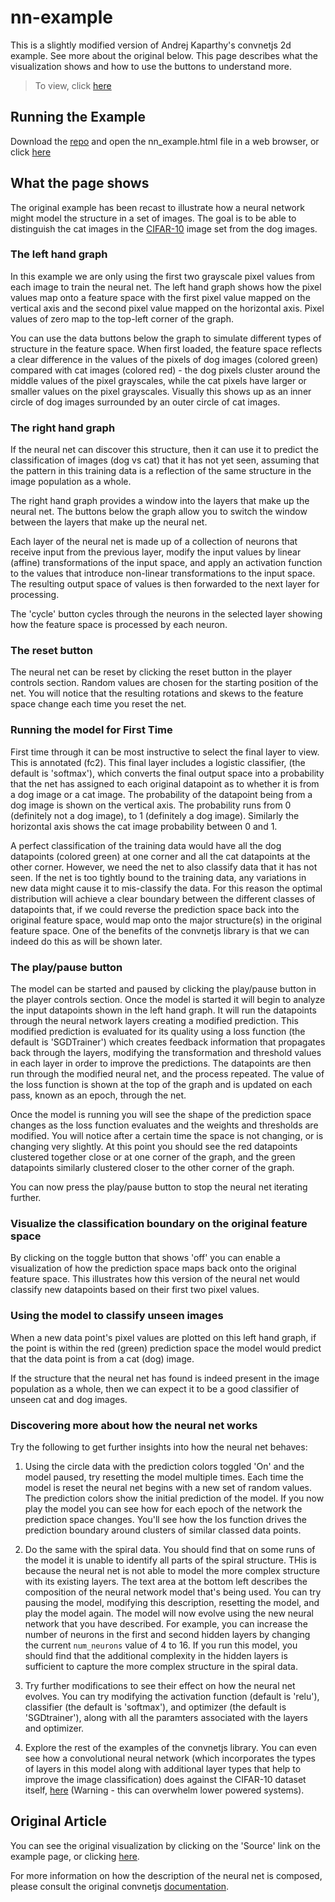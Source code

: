 # nn-example

This is a slightly modified version of Andrej Kaparthy's convnetjs 2d example. See more about the original below. This page describes what the visualization shows and how to use the buttons to understand more.

> To view, click [here](https://cs.stanford.edu/people/karpathy/convnetjs/demo/classify2d.html)

## Running the Example

Download the [repo](https://github.com/mandpd/nn-example) and open the nn_example.html file in a web browser, or click [here](https://mandpd.github.io/nn-example/nn_example.html)

## What the page shows

The original example has been recast to illustrate how a neural network might model the structure in a set of images. The goal is to be able to distinguish the cat images in the [CIFAR-10](https://www.cs.toronto.edu/~kriz/cifar.html) image set from the dog images.

### The left hand graph

In this example we are only using the first two grayscale pixel values from each image to train the neural net. The left hand graph shows how the pixel values map onto a feature space with the first pixel value mapped on the vertical axis and the second pixel value mapped on the horizontal axis. Pixel values of zero map to the top-left corner of the graph.

You can use the data buttons below the graph to simulate different types of structure in the feature space. When first loaded, the feature space reflects a clear difference in the values of the pixels of dog images (colored green) compared with cat images (colored red) - the dog pixels cluster around the middle values of the pixel grayscales, while the cat pixels have larger or smaller values on the pixel grayscales. Visually this shows up as an inner circle of dog images surrounded by an outer circle of cat images.

### The right hand graph

If the neural net can discover this structure, then it can use it to predict the classification of images (dog vs cat) that it has not yet seen, assuming that the pattern in this training data is a reflection of the same structure in the image population as a whole.

The right hand graph provides a window into the layers that make up the neural net. The buttons below the graph allow you to switch the window between the layers that make up the neural net.

Each layer of the neural net is made up of a collection of neurons that receive input from the previous layer, modify the input values by linear (affine) transformations of the input space, and apply an activation function to the values that introduce non-linear transformations to the input space. The resulting output space of values is then forwarded to the next layer for processing.

The 'cycle' button cycles through the neurons in the selected layer showing how the feature space is processed by each neuron.


### The reset button

The neural net can be reset by clicking the reset button in the player controls section. Random values are chosen for the starting position of the net. You will notice that the resulting rotations and skews to the feature space change each time you reset the net.

### Running the model for First Time 

First time through it can be most instructive to select the final layer to view. This is annotated (fc2). This final layer includes a logistic classifier, (the default is 'softmax'), which converts the final output space into a probability that the net has assigned to each original datapoint as to whether it is from a dog image or a cat image. The probability of the datapoint being from a dog image is shown on the vertical axis. The probability runs from 0 (definitely not a dog image), to 1 (definitely a dog image). Similarly the horizontal axis shows the cat image probability between 0 and 1.

A perfect classification of the training data would have all the dog datapoints (colored green) at one corner and all the cat datapoints at the other corner. However, we need the net to also classify data that it has not seen. If the net is too tightly bound to the training data, any variations in new data might cause it to mis-classify the data. For this reason the optimal distribution will achieve a clear boundary between the different classes of datapoints that, if we could reverse the prediction space back into the original feature space, would map onto the major structure(s) in the original feature space. One of the benefits of the convnetjs library is that we can indeed do this as will be shown later.

### The play/pause button

The model can be started and paused by clicking the play/pause button in the player controls section. Once the model is started it will begin to analyze the input datapoints shown in the left hand graph. It will run the datapoints through the neural network layers creating a modified prediction. This modified prediction is evaluated for its quality using a loss function (the default is 'SGDTrainer') which creates feedback information that propagates back through the layers, modifying the transformation and threshold values in each layer in order to improve the predictions. The datapoints are then run through the modified neural net, and the process repeated. The value of the loss function is shown at the top of the graph and is updated on each pass, known as an epoch, through the net.

Once the model is running you will see the shape of the prediction space changes as the loss function evaluates and the weights and thresholds are modified. You will notice after a certain time the space is not changing, or is changing very slightly. At this point you should see the red datapoints clustered together close or at one corner of the graph, and the green datapoints similarly clustered closer to the other corner of the graph.

You can now press the play/pause button to stop the neural net iterating further. 

### Visualize the classification boundary on the original feature space

By clicking on the toggle button that shows 'off' you can enable a visualization of how the prediction space maps back onto the original feature space. This illustrates how this version of the neural net would classify new datapoints based on their first two pixel values.

### Using the model to classify unseen images

When a new data point's pixel values are plotted on this left hand graph, if the point is within the red (green) prediction space the model would predict that the data point is from a cat (dog) image.

If the structure that the neural net has found is indeed present in the image population as a whole, then we can expect it to be a good classifier of unseen cat and dog images.

### Discovering more about how the neural net works

Try the following to get further insights into how the neural net behaves:

1. Using the circle data with the prediction colors toggled 'On' and the model paused, try resetting the model multiple times.
Each time the model is reset the neural net begins with a new set of random values. The prediction colors show the initial prediction of the model. If you now play the model you can see how for each epoch of the network the prediction space changes. You'll see how the los function drives the prediction boundary around clusters of similar classed data points.

2. Do the same with the spiral data.
You should find that on some runs of the model it is unable to identify all parts of the spiral structure. THis is because the neural net is not able to model the more complex structure with its existing layers. The text area at the bottom left describes the composition of the neural network model that's being used. You can try pausing the model, modifying this description, resetting the model, and play the model again. The model will now evolve using the new neural network that you have described.
For example, you can increase the number of neurons in the first and second hidden layers by changing the current `num_neurons` value of 4 to 16. If you run this model, you should find that the additional complexity in the hidden layers is sufficient to capture the more complex structure in the spiral data.

3. Try further modifications to see their effect on how the neural net evolves. You can try modifying the activation function (default is 'relu'), classifier (the default is 'softmax'), and optimizer (the default is 'SGDtrainer'), along with all the paramters associated with the layers and optimizer.

4. Explore the rest of the examples of the convnetjs library. You can even see how a convolutional neural network (which incorporates the types of layers in this model along with additional layer types that help to improve the image classification) does against the CIFAR-10 dataset itself, [here](https://cs.stanford.edu/people/karpathy/convnetjs/demo/cifar10.html) (Warning - this can overwhelm lower powered systems).

## Original Article

You can see the original visualization by clicking on the 'Source' link on the example page, or clicking [here](https://cs.stanford.edu/people/karpathy/convnetjs/demo/classify2d.html).

For more information on how the description of the neural net is composed, please consult the original convnetjs [documentation](https://cs.stanford.edu/people/karpathy/convnetjs/docs.html).
